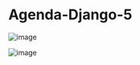 # Agenda-Django-5

![image](https://user-images.githubusercontent.com/101043200/196088506-0a65d4c3-3349-483e-ad10-2b52c916c509.png)

![image](https://user-images.githubusercontent.com/101043200/196088522-8b0f3d98-f868-4881-96b0-a2de1f06ff24.png)

